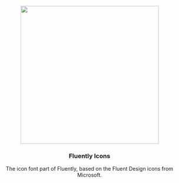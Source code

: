<p align="center">
  <a href="https://fluently.datinternet.nl">
    <img src="https://media.datinternet.nl/fluently/branding/icon_logo_colored.svg" width="375">
  </a>
</p>
<h3 align="center">Fluently Icons</h3>
<p align="center">
  The icon font part of Fluently, based on the Fluent Design icons from Microsoft. 
</p>
